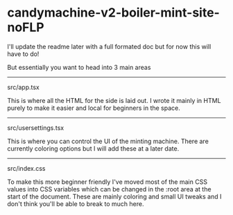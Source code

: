 # candymachine-v2-boiler-mint-site-noFLP

I'll update the readme later with a full formated doc but for now this will have to do!

But essentially you want to head into 3 main areas

--------------------

src/app.tsx

This is where all the HTML for the side is laid out. I wrote it mainly in HTML purely to make it easier and local for beginners in the space.

--------------------

src/usersettings.tsx

This is where you can control the UI of the minting machine. There are currently coloring options but I will add these at a later date.

--------------------

src/index.css

To make this more beginner friendly I've moved most of the main CSS values into CSS variables which can be changed in the :root area at the start of the document. These are mainly coloring and small UI tweaks and I don't think you'll be able to break to much here.
